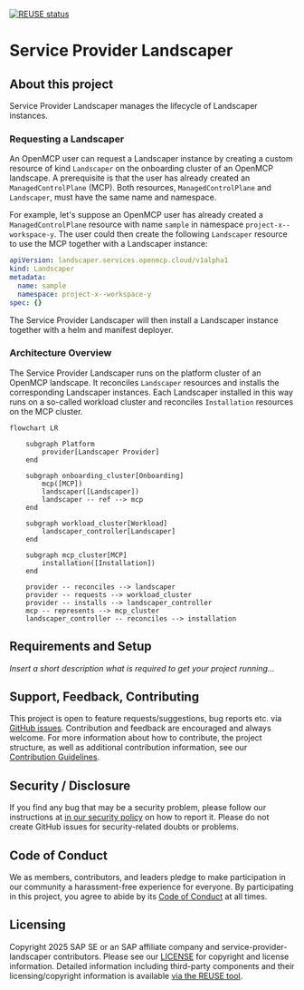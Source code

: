 [![REUSE status](https://api.reuse.software/badge/github.com/openmcp-project/service-provider-landscaper)](https://api.reuse.software/info/github.com/openmcp-project/service-provider-landscaper)

# Service Provider Landscaper

## About this project

Service Provider Landscaper manages the lifecycle of Landscaper instances.

### Requesting a Landscaper

An OpenMCP user can request a Landscaper instance by creating a custom resource of kind `Landscaper` on the onboarding cluster of an OpenMCP landscape. A prerequisite is that the user has already created an `ManagedControlPlane` (MCP). Both resources, `ManagedControlPlane` and `Landscaper`, must have the same name and namespace.

For example, let's suppose an OpenMCP user has already created a `ManagedControlPlane` resource with name `sample` in namespace `project-x--workspace-y`. The user could then create the following `Landscaper` resource to use the MCP together with a Landscaper instance:

```yaml
apiVersion: landscaper.services.openmcp.cloud/v1alpha1
kind: Landscaper
metadata:
  name: sample
  namespace: project-x--workspace-y
spec: {}
```

The Service Provider Landscaper will then install a Landscaper instance together with a helm and manifest deployer.


### Architecture Overview

The Service Provider Landscaper runs on the platform cluster of an OpenMCP landscape. It reconciles `Landscaper` resources and installs the corresponding Landscaper instances. Each Landscaper installed in this way runs on a so-called workload cluster and reconciles `Installation` resources on the MCP cluster.

```mermaid
flowchart LR
    
    subgraph Platform
        provider[Landscaper Provider]
    end

    subgraph onboarding_cluster[Onboarding]
        mcp([MCP])
        landscaper([Landscaper])
        landscaper -- ref --> mcp
    end

    subgraph workload_cluster[Workload]
        landscaper_controller[Landscaper]
    end

    subgraph mcp_cluster[MCP]
        installation([Installation])
    end

    provider -- reconciles --> landscaper
    provider -- requests --> workload_cluster
    provider -- installs --> landscaper_controller
    mcp -- represents --> mcp_cluster
    landscaper_controller -- reconciles --> installation
```


## Requirements and Setup

*Insert a short description what is required to get your project running...*

## Support, Feedback, Contributing

This project is open to feature requests/suggestions, bug reports etc. via [GitHub issues](https://github.com/openmcp-project/service-provider-landscaper/issues). Contribution and feedback are encouraged and always welcome. For more information about how to contribute, the project structure, as well as additional contribution information, see our [Contribution Guidelines](CONTRIBUTING.md).

## Security / Disclosure
If you find any bug that may be a security problem, please follow our instructions at [in our security policy](https://github.com/openmcp-project/service-provider-landscaper/security/policy) on how to report it. Please do not create GitHub issues for security-related doubts or problems.

## Code of Conduct

We as members, contributors, and leaders pledge to make participation in our community a harassment-free experience for everyone. By participating in this project, you agree to abide by its [Code of Conduct](https://github.com/SAP/.github/blob/main/CODE_OF_CONDUCT.md) at all times.

## Licensing

Copyright 2025 SAP SE or an SAP affiliate company and service-provider-landscaper contributors. Please see our [LICENSE](LICENSE) for copyright and license information. Detailed information including third-party components and their licensing/copyright information is available [via the REUSE tool](https://api.reuse.software/info/github.com/openmcp-project/service-provider-landscaper).
